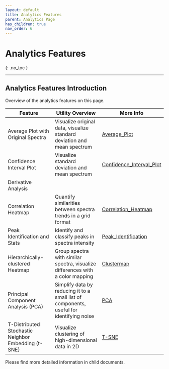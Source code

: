 ```yaml
---
layout: default
title: Analytics Features
parent: Analytics Page
has_children: true
nav_order: 6
---
```


# Analytics Features
{: .no_toc }

---

## Analytics Features Introduction

Overview of the analytics features on this page.

| Feature                                             | Utility Overview                                                                         | More Info    |
|-----------------------------------------------------|------------------------------------------------------------------------------------------|--------------|
| Average Plot with Original Spectra                  | Visualize original data, visualize standard deviation and mean spectrum                  | [Average_Plot](docs/Analytics_Page/Average_Plot/)             |
| Confidence Interval Plot                            | Visualize standard deviation and mean spectrum                                           | [Confidence_Interval_Plot](docs/Analytics_Page/Confidence_Interval_Plot/)             |
| Derivative Analysis                                 |                                                                                          |              |
| Correlation Heatmap                                 | Quantify similarities between spectra trends in a grid format                            | [Correlation_Heatmap](docs/Analytics_Page/Correlation_Heatmap/)             |
| Peak Identification and Stats                       | Identify and classify peaks in spectra intensity                                         | [Peak_Identification](docs/Analytics_Page/Peak_Identification/)             |
| Hierarchically-clustered Heatmap                    | Group spectra with similar spectra, visualize differences with a color mapping           | [Clustermap](docs/Analytics_Page/Clustermap/)             |
| Principal Component Analysis (PCA)                  | Simplify data by reducing it to a small list of components, useful for identifying noise | [PCA](docs/Analytics_Page/Principal_Component_Analysis/)             |
| T-Distributed Stochastic Neighbor Embedding (t-SNE) | Visualize clustering of high-dimensional data in 2D                                      | [T-SNE](docs/Analytics_Page/T-SNE/)             |

Please find more detailed information in child documents.